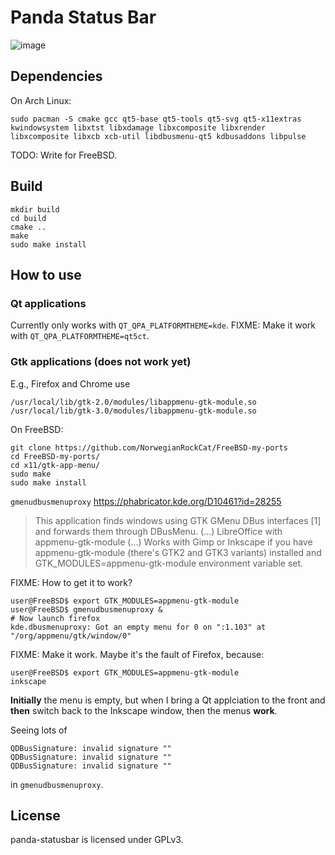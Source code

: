 # Panda Status Bar

![image](https://user-images.githubusercontent.com/2480569/94789725-96ed8d00-03d5-11eb-95e8-7f17f6166de4.png)

## Dependencies

On Arch Linux:

`sudo pacman -S cmake gcc qt5-base qt5-tools qt5-svg qt5-x11extras kwindowsystem libxtst libxdamage libxcomposite libxrender libxcomposite libxcb xcb-util libdbusmenu-qt5 kdbusaddons libpulse`

TODO: Write for FreeBSD.

## Build

```
mkdir build
cd build
cmake ..
make
sudo make install
```
## How to use

### Qt applications

Currently only works with `QT_QPA_PLATFORMTHEME=kde`. FIXME: Make it work with `QT_QPA_PLATFORMTHEME=qt5ct`.

### Gtk applications (does not work yet)

E.g., Firefox and Chrome use

```
/usr/local/lib/gtk-2.0/modules/libappmenu-gtk-module.so
/usr/local/lib/gtk-3.0/modules/libappmenu-gtk-module.so
```

On FreeBSD:

```
git clone https://github.com/NorwegianRockCat/FreeBSD-my-ports
cd FreeBSD-my-ports/
cd x11/gtk-app-menu/
sudo make
sudo make install
```

`gmenudbusmenuproxy` https://phabricator.kde.org/D10461?id=28255

> This application finds windows using GTK GMenu DBus interfaces [1] and forwards them through DBusMenu. (...) 
> LibreOffice with appmenu-gtk-module (...)
> Works with Gimp or Inkscape if you have appmenu-gtk-module (there's GTK2 and GTK3 variants) installed and GTK_MODULES=appmenu-gtk-module environment variable set.

FIXME: How to get it to work?

```
user@FreeBSD$ export GTK_MODULES=appmenu-gtk-module
user@FreeBSD$ gmenudbusmenuproxy &
# Now launch firefox
kde.dbusmenuproxy: Got an empty menu for 0 on ":1.103" at "/org/appmenu/gtk/window/0"
```

FIXME: Make it work. Maybe it's the fault of Firefox, because:

```
user@FreeBSD$ export GTK_MODULES=appmenu-gtk-module
inkscape
```

__Initially__ the menu is empty, but when I bring a Qt applciation to the front and __then__ switch back to the Inkscape window, then the menus __work__.


Seeing lots of

```
QDBusSignature: invalid signature ""
QDBusSignature: invalid signature ""
QDBusSignature: invalid signature ""
```

in `gmenudbusmenuproxy`.

## License

panda-statusbar is licensed under GPLv3.
